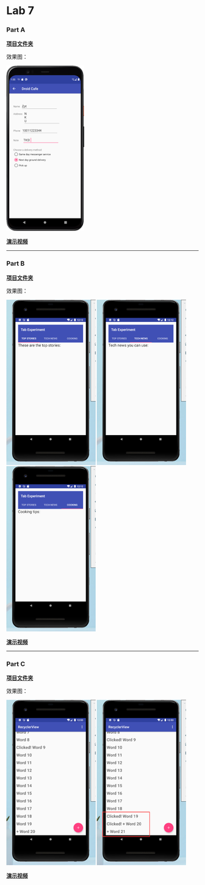 # Lab 7

### Part A

[**项目文件夹**](DroidCafeInput)

效果图：

<img src="img/image-20210427215603594.png" alt="image-20210427215603594" style="zoom:50%;" />



[**演示视频**](partA.mp4)

-----

### Part B

[**项目文件夹**](TabExperiment)

效果图：

<img src="img/image-20210421201225458.png" alt="image-20210421201225458" style="zoom:50%;" />

<img src="img/image-20210421201204695.png" alt="image-20210421201204695" style="zoom:50%;" />

<img src="img/image-20210421201237071.png" alt="image-20210421201237071" style="zoom:50%;" />



[**演示视频**](partB.mp4)

-----

### Part C

[**项目文件夹**](RecyclerView)

效果图：

<img src="img/image-20210421205038398.png" alt="image-20210421205038398" style="zoom:50%;" />

<img src="img/image-20210421205110479.png" alt="image-20210421205110479" style="zoom:50%;" />

[**演示视频**]([partC.mp4)